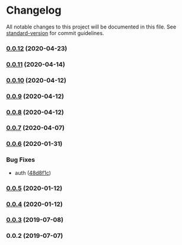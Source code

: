 # Changelog

All notable changes to this project will be documented in this file. See [standard-version](https://github.com/conventional-changelog/standard-version) for commit guidelines.

### [0.0.12](https://github.com/36node/bus-pile-sdk/compare/v0.0.11...v0.0.12) (2020-04-23)



### [0.0.11](https://github.com/36node/bus-pile-sdk/compare/v0.0.10...v0.0.11) (2020-04-14)



### [0.0.10](https://github.com/36node/bus-pile-sdk/compare/v0.0.9...v0.0.10) (2020-04-12)



### [0.0.9](https://github.com/36node/bus-pile-sdk/compare/v0.0.8...v0.0.9) (2020-04-12)



### [0.0.8](https://github.com/36node/bus-pile-sdk/compare/v0.0.7...v0.0.8) (2020-04-12)



### [0.0.7](https://github.com/36node/bus-pile-sdk/compare/v0.0.6...v0.0.7) (2020-04-07)



### [0.0.6](https://github.com/36node/bus-pile-sdk/compare/v0.0.5...v0.0.6) (2020-01-31)


### Bug Fixes

* auth ([48d8f1c](https://github.com/36node/bus-pile-sdk/commit/48d8f1c))



### [0.0.5](https://github.com/36node/bus-pile-sdk/compare/v0.0.4...v0.0.5) (2020-01-12)



### [0.0.4](https://github.com/36node/bus-pile-sdk/compare/v0.0.3...v0.0.4) (2020-01-12)



### [0.0.3](https://github.com/36node/bus-pile-sdk/compare/v0.0.2...v0.0.3) (2019-07-08)



### 0.0.2 (2019-07-07)
